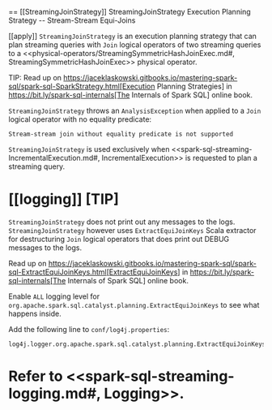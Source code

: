 == [[StreamingJoinStrategy]] StreamingJoinStrategy Execution Planning Strategy -- Stream-Stream Equi-Joins

[[apply]]
`StreamingJoinStrategy` is an execution planning strategy that can plan streaming queries with `Join` logical operators of two streaming queries to a <<physical-operators/StreamingSymmetricHashJoinExec.md#, StreamingSymmetricHashJoinExec>> physical operator.

TIP: Read up on https://jaceklaskowski.gitbooks.io/mastering-spark-sql/spark-sql-SparkStrategy.html[Execution Planning Strategies] in https://bit.ly/spark-sql-internals[The Internals of Spark SQL] online book.

`StreamingJoinStrategy` throws an `AnalysisException` when applied to a `Join` logical operator with no equality predicate:

```
Stream-stream join without equality predicate is not supported
```

`StreamingJoinStrategy` is used exclusively when <<spark-sql-streaming-IncrementalExecution.md#, IncrementalExecution>> is requested to plan a streaming query.

[[logging]]
[TIP]
====
`StreamingJoinStrategy` does not print out any messages to the logs. `StreamingJoinStrategy` however uses `ExtractEquiJoinKeys` Scala extractor for destructuring `Join` logical operators that does print out DEBUG messages to the logs.

Read up on https://jaceklaskowski.gitbooks.io/mastering-spark-sql/spark-sql-ExtractEquiJoinKeys.html[ExtractEquiJoinKeys] in https://bit.ly/spark-sql-internals[The Internals of Spark SQL] online book.

Enable `ALL` logging level for `org.apache.spark.sql.catalyst.planning.ExtractEquiJoinKeys` to see what happens inside.

Add the following line to `conf/log4j.properties`:

```
log4j.logger.org.apache.spark.sql.catalyst.planning.ExtractEquiJoinKeys=ALL
```

Refer to <<spark-sql-streaming-logging.md#, Logging>>.
====
